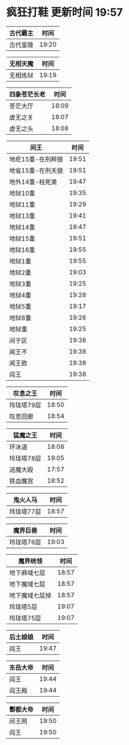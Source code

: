 # 疯狂打鞋 更新时间 19:57

| 古代霸主   | 时间    |
|--------|-------|
| 古代皇陵 | 19:20 |

| 无相天魔   | 时间    |
|--------|-------|
| 无相炼狱 | 19:19 |

| 四象苍茫长老   | 时间    |
|--------|-------|
| 苍茫大厅 | 18:09 |
| 虚无之关 | 18:07 |
| 虚无之头 | 18:08 |

| 间王   | 时间    |
|--------|-------|
| 地疙15重-在刑粹狼 | 19:51 |
| 地省15重-在刑夭狼 | 19:51 |
| 地外14重-柱死类 | 19:47 |
| 地狱10重 | 19:35 |
| 地狱11重 | 19:29 |
| 地狱13重 | 19:41 |
| 地狱14重 | 19:47 |
| 地狱15重 | 19:51 |
| 地狱16重 | 19:55 |
| 地狱1重 | 19:55 |
| 地狱2重 | 19:03 |
| 地狱3重 | 19:25 |
| 地狱4重 | 19:28 |
| 地狱5重 | 19:17 |
| 地狱8重 | 19:26 |
| 地狱重 | 19:25 |
| 间于区 | 19:38 |
| 闻王不 | 19:38 |
| 闻王欧 | 19:38 |
| 阎王 | 19:38 |

| 叹息之王   | 时间    |
|--------|-------|
| 玲珑塔79层 | 18:50 |
| 叹息回廊 | 18:54 |

| 猛魔之王   | 时间    |
|--------|-------|
| 环冰道 | 18:08 |
| 玲珑塔78层 | 19:05 |
| 送魔大殴 | 17:57 |
| 铁血魔宫 | 18:52 |

| 鬼火人马   | 时间    |
|--------|-------|
| 玲珑塔77层 | 18:57 |

| 魔界巨兽   | 时间    |
|--------|-------|
| 玲珑塔76层 | 19:03 |

| 魔界统领   | 时间    |
|--------|-------|
| 地下麻域七层 | 18:57 |
| 地下魔域七层 | 18:57 |
| 地下魔域七层掉 | 18:57 |
| 玲珑塔5层 | 19:07 |
| 玲珑塔75层 | 19:07 |

| 后土娘娘   | 时间    |
|--------|-------|
| 阎王 | 19:47 |

| 东岳大帝   | 时间    |
|--------|-------|
| 阎王 | 19:44 |
| 阎王殿 | 19:44 |

| 酆都大帝   | 时间    |
|--------|-------|
| 间王网 | 19:50 |
| 阎王 | 19:50 |